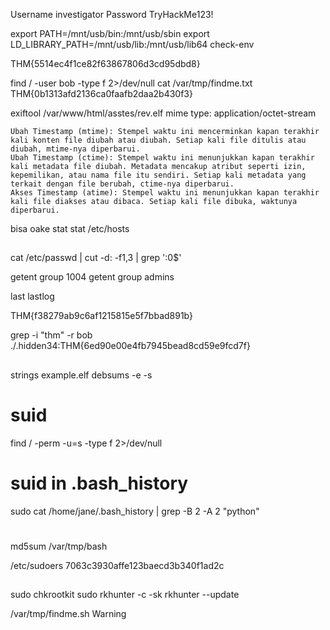 Username	investigator
Password	TryHackMe123!

export PATH=/mnt/usb/bin:/mnt/usb/sbin
export LD_LIBRARY_PATH=/mnt/usb/lib:/mnt/usb/lib64
check-env

THM{5514ec4f1ce82f63867806d3cd95dbd8}

find / -user bob -type f 2>/dev/null
cat /var/tmp/findme.txt
THM{0b1313afd2136ca0faafb2daa2b430f3}

exiftool /var/www/html/asstes/rev.elf
mime type: application/octet-stream

```
Ubah Timestamp (mtime): Stempel waktu ini mencerminkan kapan terakhir kali konten file diubah atau diubah. Setiap kali file ditulis atau diubah, mtime-nya diperbarui.
Ubah Timestamp (ctime): Stempel waktu ini menunjukkan kapan terakhir kali metadata file diubah. Metadata mencakup atribut seperti izin, kepemilikan, atau nama file itu sendiri. Setiap kali metadata yang terkait dengan file berubah, ctime-nya diperbarui.
Akses Timestamp (atime): Stempel waktu ini menunjukkan kapan terakhir kali file diakses atau dibaca. Setiap kali file dibuka, waktunya diperbarui.
```
bisa oake stat
stat /etc/hosts

##
cat /etc/passwd | cut -d: -f1,3 | grep ':0$'

getent group 1004
getent group admins

last
lastlog

THM{f38279ab9c6af1215815e5f7bbad891b}

grep -i "thm" -r bob
./.hidden34:THM{6ed90e00e4fb7945bead8cd59e9fcd7f}

##
strings example.elf
debsums -e -s


# suid
find / -perm -u=s -type f 2>/dev/null
# suid in .bash_history
sudo cat /home/jane/.bash_history | grep -B 2 -A 2 "python"

# 
md5sum /var/tmp/bash

/etc/sudoers
7063c3930affe123baecd3b340f1ad2c 

##
sudo chkrootkit
sudo rkhunter -c -sk
rkhunter --update

/var/tmp/findme.sh
Warning